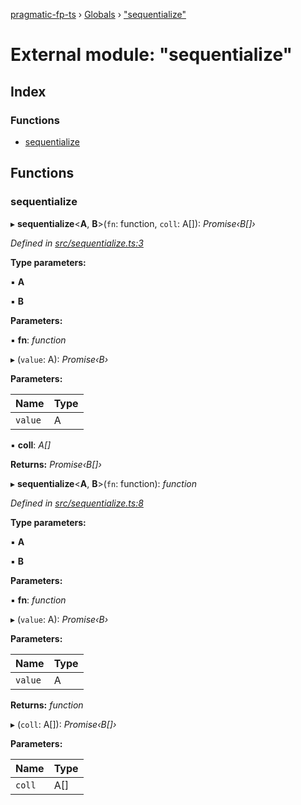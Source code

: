[pragmatic-fp-ts](../README.md) › [Globals](../globals.md) › ["sequentialize"](_sequentialize_.md)

# External module: "sequentialize"

## Index

### Functions

* [sequentialize](_sequentialize_.md#sequentialize)

## Functions

###  sequentialize

▸ **sequentialize**<**A**, **B**>(`fn`: function, `coll`: A[]): *Promise‹B[]›*

*Defined in [src/sequentialize.ts:3](https://github.com/hermann-p/pragmatic-fp-ts/blob/44257be/src/sequentialize.ts#L3)*

**Type parameters:**

▪ **A**

▪ **B**

**Parameters:**

▪ **fn**: *function*

▸ (`value`: A): *Promise‹B›*

**Parameters:**

Name | Type |
------ | ------ |
`value` | A |

▪ **coll**: *A[]*

**Returns:** *Promise‹B[]›*

▸ **sequentialize**<**A**, **B**>(`fn`: function): *function*

*Defined in [src/sequentialize.ts:8](https://github.com/hermann-p/pragmatic-fp-ts/blob/44257be/src/sequentialize.ts#L8)*

**Type parameters:**

▪ **A**

▪ **B**

**Parameters:**

▪ **fn**: *function*

▸ (`value`: A): *Promise‹B›*

**Parameters:**

Name | Type |
------ | ------ |
`value` | A |

**Returns:** *function*

▸ (`coll`: A[]): *Promise‹B[]›*

**Parameters:**

Name | Type |
------ | ------ |
`coll` | A[] |
